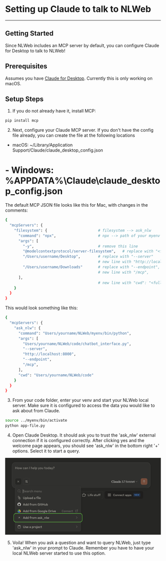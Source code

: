# Setting up Claude to talk to NLWeb
-----------------------------------------------------------------

## Getting Started

Since NLWeb includes an MCP server by default, you can configure Claude for Desktop to talk to NLWeb!

## Prerequisites

Assumes you have [Claude for Desktop](https://claude.ai/download).  Currently this is only working on macOS.

## Setup Steps

1. If you do not already have it, install MCP:
```bash
pip install mcp
```

2. Next, configure your Claude MCP server.  If you don't have the config file already, you can create the file at the following locations

- macOS: ~/Library/Application Support/Claude/claude_desktop_config.json
# - Windows: %APPDATA%\Claude\claude_desktop_config.json

The default MCP JSON file looks like this for Mac, with changes in the comments:

```bash
{
  "mcpServers": {
    "filesystem": {                       # filesystem --> ask_nlw
      "command": "npx",                   # npx --> path of your myenv python file 
      "args": [
        "-y",                             # remove this line
        "@modelcontextprotocol/server-filesystem",   # replace with "<full path of ..NLWeb/code/chatbot_interface.py>",
        "/Users/username/Desktop",        # replace with "--server"
                                          # new line with "http://localhost:8000",
        "/Users/username/Downloads"       # replace with "--endpoint",
                                          # new line with "/mcp",
      ],
                                          # new line with "cwd": "<full path to NLWeb/Code>" 
    }
  }
}
```

This would look something like this:
```bash
{
  "mcpServers": {
    "ask_nlw": {
      "command": "Users/yourname/NLWeb/myenv/bin/python", 
      "args": [
        "Users/yourname/NLWeb/code/chatbot_interface.py",
        "--server",
        "http://localhost:8000",
        "--endpoint",
        "/mcp",
      ],
      "cwd": "Users/yourname/NLWeb/code" 
    }
  }
}
```

3.  From your code folder, enter your venv and start your NLWeb local server.  Make sure it is configured to access the data you would like to ask about from Claude.
```bash
source ../myenv/bin/activate
python app-file.py
```

4.  Open Claude Desktop. It should ask you to trust the 'ask_nlw' external connection if it is configured correctly.  After clicking yes and the welcome page appears, you should see 'ask_nlw' in the bottom right '+' options.  Select it to start a query.

![alt text](../images/Claude-ask_nlw-Option.png)

5.  Voila! When you ask a question and want to query NLWeb, just type 'ask_nlw' in your prompt to Claude.  Remember you have to have your local NLWeb server started to use this option.